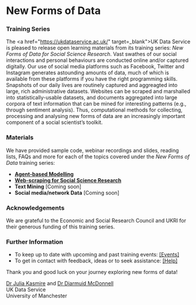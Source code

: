 # New Forms of Data

### Training Series

The <a href="https://ukdataservice.ac.uk/" target=_blank">UK Data Service</a> is pleased to release open learning materials from its training series: *New Forms of Data for Social Science Research*. Vast swathes of our social interactions and personal behaviours are conducted online and/or captured digitally. Our use of social media platforms such as Facebook, Twitter and Instagram generates astounding amounts of data, much of which is available from these platforms if you have the right programming skills. Snapshots of our daily lives are routinely captured and aggreagted into large, rich administrative datasets. Websites can be scraped and marshalled into statistically-usable datasets, and documents aggregated into large corpora of text information that can be mined for interesting patterns (e.g., through sentiment analysis). Thus, computational methods for collecting, processing and analysing new forms of data are an increasingly important component of a social scientist’s toolkit.

### Materials

We have provided sample code, webinar recordings and slides, reading lists, FAQs and more for each of the topics covered under the *New Forms of Data* training series:
* <a href="https://github.com/UKDataServiceOpen/agent-based-modelling" target=_blank>**Agent-based Modelling**</a>
* <a href="https://github.com/UKDataServiceOpen/web-scraping" target=_blank>**Web-scraping for Social Science Research**</a>
* **Text Mining** [Coming soon]
* **Social media/network Data** [Coming soon]

### Acknowledgements

We are grateful to the Economic and Social Research Council and UKRI for their generous funding of this training series.

### Further Information

* To keep up to date with upcoming and past training events: <a href="https://ukdataservice.ac.uk/news-and-events/events" target=_blank>[Events]</a>
* To get in contact with feedback, ideas or to seek assistance: <a href="https://ukdataservice.ac.uk/help.aspx" target=_blank>[Help]</a>

Thank you and good luck on your journey exploring new forms of data! <br>

<a href="https://www.research.manchester.ac.uk/portal/julia.kasmire.html" target=_blank>Dr Julia Kasmire</a> and <a href="https://www.research.manchester.ac.uk/portal/diarmuid.mcdonnell.html" target=_blank>Dr Diarmuid McDonnell</a> <br />
UK Data Service  <br />
University of Manchester <br />

